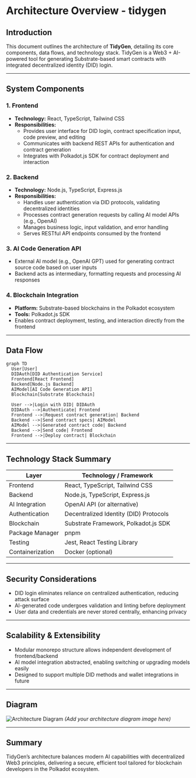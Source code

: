 # Architecture Overview - tidygen

## Introduction

This document outlines the architecture of **TidyGen**, detailing its core components, data flows, and technology stack. TidyGen is a Web3 + AI-powered tool for generating Substrate-based smart contracts with integrated decentralized identity (DID) login.

---

## System Components

### 1. Frontend

- **Technology:** React, TypeScript, Tailwind CSS  
- **Responsibilities:**  
  - Provides user interface for DID login, contract specification input, code preview, and editing  
  - Communicates with backend REST APIs for authentication and contract generation  
  - Integrates with Polkadot.js SDK for contract deployment and interaction  

### 2. Backend

- **Technology:** Node.js, TypeScript, Express.js  
- **Responsibilities:**  
  - Handles user authentication via DID protocols, validating decentralized identities  
  - Processes contract generation requests by calling AI model APIs (e.g., OpenAI)  
  - Manages business logic, input validation, and error handling  
  - Serves RESTful API endpoints consumed by the frontend  

### 3. AI Code Generation API

- External AI model (e.g., OpenAI GPT) used for generating contract source code based on user inputs  
- Backend acts as intermediary, formatting requests and processing AI responses  

### 4. Blockchain Integration

- **Platform:** Substrate-based blockchains in the Polkadot ecosystem  
- **Tools:** Polkadot.js SDK  
- Enables contract deployment, testing, and interaction directly from the frontend  

---

## Data Flow

```mermaid
graph TD
  User[User]
  DIDAuth[DID Authentication Service]
  Frontend[React Frontend]
  Backend[Node.js Backend]
  AIModel[AI Code Generation API]
  Blockchain[Substrate Blockchain]

  User -->|Login with DID| DIDAuth
  DIDAuth -->|Authenticate| Frontend
  Frontend -->|Request contract generation| Backend
  Backend -->|Send contract specs| AIModel
  AIModel -->|Generated contract code| Backend
  Backend -->|Send code| Frontend
  Frontend -->|Deploy contract| Blockchain
````

---

## Technology Stack Summary

| Layer            | Technology / Framework                 |
| ---------------- | -------------------------------------- |
| Frontend         | React, TypeScript, Tailwind CSS        |
| Backend          | Node.js, TypeScript, Express.js        |
| AI Integration   | OpenAI API (or alternative)            |
| Authentication   | Decentralized Identity (DID) Protocols |
| Blockchain       | Substrate Framework, Polkadot.js SDK   |
| Package Manager  | pnpm                                   |
| Testing          | Jest, React Testing Library            |
| Containerization | Docker (optional)                      |

---

## Security Considerations

* DID login eliminates reliance on centralized authentication, reducing attack surface
* AI-generated code undergoes validation and linting before deployment
* User data and credentials are never stored centrally, enhancing privacy

---

## Scalability & Extensibility

* Modular monorepo structure allows independent development of frontend/backend
* AI model integration abstracted, enabling switching or upgrading models easily
* Designed to support multiple DID methods and wallet integrations in future

---

## Diagram

![Architecture Diagram](./assets/architecture-diagram.png)
*(Add your architecture diagram image here)*

---

## Summary

TidyGen’s architecture balances modern AI capabilities with decentralized Web3 principles, delivering a secure, efficient tool tailored for blockchain developers in the Polkadot ecosystem.

